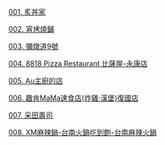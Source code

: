 [001. 炙丼家][001] 

[001]: https://goo.gl/maps/AyqrswMCQut9Q1Mf7        "游標顯示"


[002. 宵烤燒鋪][002] 

[002]: https://goo.gl/maps/AyqrswMCQut9Q1Mf7        "游標顯示"


[003. 彌燉道9號][003]

[003]: https://goo.gl/maps/AyqrswMCQut9Q1Mf7        "游標顯示"


[004. 8818 Pizza Restaurant 比薩屋-永康店][004]

[004]: https://goo.gl/maps/AyqrswMCQut9Q1Mf7        "游標顯示"


[005. Au主廚的店][005]

[005]: https://goo.gl/maps/AyqrswMCQut9Q1Mf7        "游標顯示"


[006. 趣肯MaMa速食店(炸雞·漢堡)復國店][006]

[006]: https://goo.gl/maps/AyqrswMCQut9Q1Mf7        "游標顯示"


[007. 采田壽司][007]

[007]: https://goo.gl/maps/AyqrswMCQut9Q1Mf7        "游標顯示"


[008. XM麻辣鍋-台南火鍋吃到飽-台南麻辣火鍋][008]

[008]: https://goo.gl/maps/AyqrswMCQut9Q1Mf7        "游標顯示"